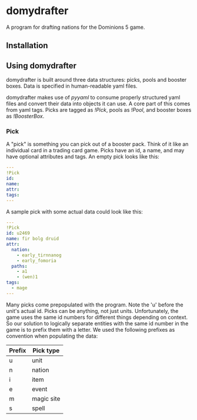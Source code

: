 # domydrafter
A program for drafting nations for the Dominions 5 game.

## Installation

## Using domydrafter

domydrafter is built around three data structures: picks, pools and booster
boxes. Data is specified in human-readable yaml files.

domydrafter makes use of _pyyaml_ to consume properly structured yaml files
and convert their data into objects it can use. A core part of this
comes from yaml tags. Picks are tagged as _!Pick_, pools as _!Pool_, and
booster boxes as _!BoosterBox_.

### Pick

A "pick" is something you can pick out of a booster pack. Think of it like
an individual card in a trading card game. Picks have an id, a name, and
may have optional attributes and tags. An empty pick looks like this:

```yaml
---
!Pick
id:
name:
attr:
tags:
---
```

A sample pick with some actual data could look like this:

```yaml
---
!Pick
id: u2469
name: fir bolg druid
attr:
  nation:
    - early_tirnnanog
    - early_fomoria
  paths:
    - a1
    - (wen)1
tags:
  - mage
---
```

Many picks come prepopulated with the program. Note the 'u' before the
unit's actual id. Picks can be anything, not just units. Unfortunately,
the game uses the same id numbers for different things depending on context.
So our solution to logically separate entities with the same id number in the
game is to prefix them with a letter. We used the following prefixes as
convention when populating the data:

| Prefix | Pick type |
|--- | --- |
| u | unit |
| n | nation |
| i | item |
| e | event |
| m | magic site |
| s | spell |